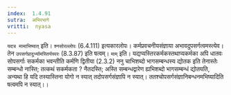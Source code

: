 ```yaml
---
index:  1.4.91
sutra:  अभिरभागे
vritti:  nyasa
---
```


`यदत्र मामाभिष्यात्` इति। `श्नसोरल्लोपः` (6.4.111) इत्यकारलोपः। कर्मप्रवचनीयसंज्ञाया अभावदुपसर्गत्वमस्त्येव। तेन `उपसर्गप्रादुर्भ्यामस्तिर्यच्परः` (8.3.87) इति षत्वम्। `माम्` इति। यद्यप्यस्तिरकर्मकस्तथाप्यकर्मका अपि धातवः सोपसर्गाः सकर्मका भवन्तीति कर्मणि द्वितीया (2.3.2) ननु चाभिशब्दो भागसम्बन्धस्य द्योतक इति तेनास्तेः सम्बन्धो नास्ति; तत्कथं सकर्मकता ? नैतदस्ति; अस्ति सम्बन्धद्वारेण ह्यभिशब्दो भागसम्बन्धं द्योतयति, अन्यथा हि यदि तस्यास्तिना योगो न स्यात् तदोपसर्गसंज्ञापि न स्यात्। ततश्चोपसर्गसंज्ञानिबन्धनमभिष्यादिति षत्वमपि न स्यात्।।

